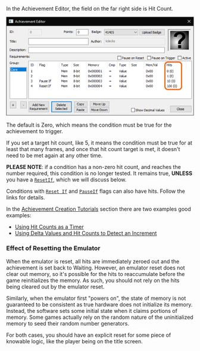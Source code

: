 In the Achievement Editor, the field on the far right side is Hit Count.

![image](/development/images/hitcounts.png)


The default is Zero, which means the condition must be true for the achievement to trigger.

If you set a target hit count, like 5, it means the condition must be true for at least that many frames, and once that hit count target is met, it doesn't need to be met again at any other time.

**PLEASE NOTE**: if a condition has a non-zero hit count, and reaches the number required, this condition is no longer tested. It  remains true, **UNLESS** you have a [`ResetIf`](/development/resetif/), which we will discuss below.

Conditions with [`Reset If`](/development/resetif/) and [`PauseIf`](/development/pauseif/) flags can also have hits. Follow the links for details.

In the [Achievement Creation Tutorials](/development/achievement-creation-tutorials/) section there are two examples good examples:

- [Using Hit Counts as a Timer](/development/achievement-creation-tutorials#using-hit-counts-as-a-timer)
- [Using Delta Values and Hit Counts to Detect an Increment](/development/achievement-creation-tutorials#using-delta-values-and-hit-counts-to-detect-an-increment)

### Effect of Resetting the Emulator

When the emulator is reset, all hits are immediately zeroed out and the achievement is set back to Waiting. However, an emulator reset does not clear out memory, so it's possible for the hits to reaccumulate before the game reinitializes the memory. As such, you should not rely on the hits being cleared out by the emulator reset.

Similarly, when the emulator first "powers on", the state of memory is not guaranteed to be consistent as true hardware does not initialize its memory. Instead, the software sets some initial state when it claims portions of memory. Some games actually rely on the random nature of the uninitialized memory to seed their random number generators.

For both cases, you should have an explicit reset for some piece of knowable logic, like the player being on the title screen.